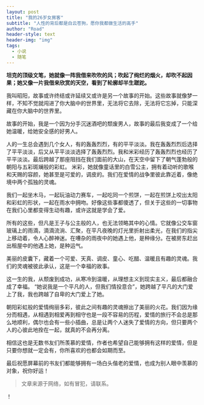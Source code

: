 ```yaml
---
layout: post
title: "我的26岁女房客"
subtitle: "人性的背后都是白云苍狗，愿你我都做生活的高手"
author: "Road"
header-style: text
header-img: "img"
tags:
  - 小说
  - 随笔
---
```


**坦克的顶级文笔，她就像一阵我借来吹吹的风；吹起了绚烂的烟火，却吹不起因果；她又像一片我借来欣赏的天空，看到了轮廓却半生蹉跎。**






我叫昭阳，故事或许终结或许延续又或许是另一个故事的开始。这些故事就像梦一样，不知不觉就闯进了你大脑中的世界里，无法将它去除，无法将它忘掉，只能深藏在你大脑中的世界里。

故事的开始，我是一个因为分手沉迷酒吧的颓废男人，故事的最后我变成了一个给她温暖，给她安全感的好男人。

人的一生总会遇到几个女人，有的轰轰烈烈，有的平平淡淡。我在轰轰烈烈后选择了平平淡淡，后又从平平淡淡选择了轰轰烈烈。我和米彩经历了轰轰烈烈也经历了平平淡淡。最后跨越了那座阻挡在我们面前的大山，在天空中留下了朝气蓬勃般的朝阳与五彩斑斓般的彩虹。
米彩，她就像童话里的白雪公主，拥有着动听的歌喉和天赐的容颜，她甚至是可爱的，调皮的。我们在爱情的战争里彼此靠近着，像绝境中两个孤独的灵魂。

我们一起坐木马，一起玩油动力赛车，一起吃同一个煎饼，一起在煎饼上咬出太阳和彩虹的形状，一起在雨水中拥吻。好像这些事都傻透了，但关于这些的一切事物在我们心里都变得生动有趣，或许这就是学会了爱。

所有的这些，但凡是王子与公主般的人，也无法领略其中的心情。它就像公交车窗玻璃上的雨滴，滴滴流淌、汇聚，在平凡夜晚的灯光里折射出柔光，在我们的指尖上移动着，令人心醉神迷。在嘈杂的雨夜中的她遇上他，是种缘分。在被房东赶出出租屋中的他遇上她，是种运气。

美丽的皮囊下，藏着一个可爱、天真、调皮、童心、吃醋、温暖且有趣的灵魂。我们的灵魂被彼此承认，这是一个幸福的故事。

这一生的我，从颓废到成功，从寒冷到温暖，从理想主义到现实主义，最后都融合成了幸福。
“她说我是一个平凡的人，但我们情投意合”，她跨越了平凡的大门爱上了我，我也跨越了自卑的大门爱上了她。

朝阳彩虹般的爱情绚丽多彩，彼此之间有趣的灵魂擦出了美丽的火花。我们因为缘分而相遇，从相遇到相爱再到相守也是一段不容易的历程，爱情的旅行不会总是那么地顺利，偶尔也会有一些小插曲，总是让两个人迷失了爱情的方向，但只要两个人的心彼此地拴在一起，就真的不会再分离。

相信这也是无数书友们所羡慕的爱情，作者也希望自己能够拥有这样的爱情，但是只要你想就一定会有，你所喜欢的也都会如期而至。

最后祝愿屏幕前的书友们都能够拥有一场白头偕老的爱情，也成为别人眼中羡慕的对象，祝你好运！

>文章来源于网络，如有冒犯，请联系。

！[](/img/护城河.jpg)
